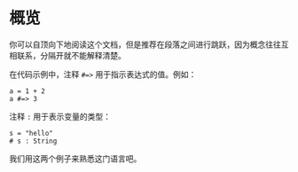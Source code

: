 # 概览

你可以自顶向下地阅读这个文档，但是推荐在段落之间进行跳跃，因为概念往往互相联系，分隔开就不能解释清楚。

在代码示例中，注释 `#=>` 用于指示表达式的值。例如：

```crystal
a = 1 + 2
a #=> 3
```

注释 `:` 用于表示变量的类型：

```crystal
s = "hello"
# s : String
```

我们用这两个例子来熟悉这门语言吧。
